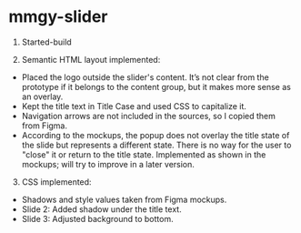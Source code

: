 # mmgy-slider

1. Started-build

2. Semantic HTML layout implemented:

- Placed the logo outside the slider's content. It’s not clear from the prototype if it belongs to the content group, but it makes more sense as an overlay.
- Kept the title text in Title Case and used CSS to capitalize it.
- Navigation arrows are not included in the sources, so I copied them from Figma.
- According to the mockups, the popup does not overlay the title state of the slide but represents a different state. There is no way for the user to "close" it or return to the title state. Implemented as shown in the mockups; will try to improve in a later version.

3. CSS implemented:

- Shadows and style values taken from Figma mockups.
- Slide 2: Added shadow under the title text.
- Slide 3: Adjusted background to bottom.